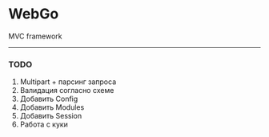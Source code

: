 # WebGo
MVC framework

---
### TODO
1. Multipart + парсинг запроса
2. Валидация согласно схеме
3. Добавить Config
4. Добавить Modules
5. Добавить Session
6. Работа с куки
